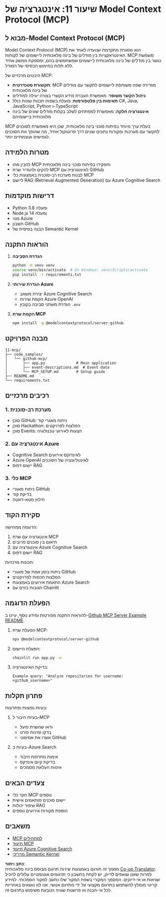 <!--
CO_OP_TRANSLATOR_METADATA:
{
  "original_hash": "bbce3572338711aeab758506379ab716",
  "translation_date": "2025-07-12T13:49:05+00:00",
  "source_file": "11-mcp/README.md",
  "language_code": "he"
}
-->
# שיעור 11: אינטגרציה של Model Context Protocol (MCP)

## מבוא ל-Model Context Protocol (MCP)

Model Context Protocol (MCP) הוא מסגרת מתקדמת שנועדה לאחד את האינטראקציות בין מודלים של בינה מלאכותית ליישומים של לקוחות. MCP משמשת כגשר בין מודלים של בינה מלאכותית ליישומים שמשתמשים בהם, ומספקת ממשק אחיד ללא תלות במימוש הבסיסי של המודל.

היבטים מרכזיים של MCP:

- **תקשורת סטנדרטית**: MCP מגדירה שפה משותפת ליישומים לתקשר עם מודלים של בינה מלאכותית  
- **ניהול הקשר משופר**: מאפשרת העברת מידע הקשרי בצורה יעילה למודלים  
- **תאימות בין פלטפורמות**: פועלת בשפות תכנות שונות כולל C#, Java, JavaScript, Python ו-TypeScript  
- **אינטגרציה חלקה**: מאפשרת למפתחים לשלב בקלות מודלים שונים של בינה מלאכותית ביישומיהם  

MCP בעלת ערך מיוחד בפיתוח סוכני בינה מלאכותית, שכן היא מאפשרת לסוכנים לתקשר עם מערכות ומקורות נתונים שונים דרך פרוטוקול אחיד, מה שהופך את הסוכנים לגמישים ועוצמתיים יותר.

## מטרות הלמידה
- להבין מהו MCP ותפקידו בפיתוח סוכני בינה מלאכותית  
- להקים ולהגדיר שרת MCP לאינטגרציה עם GitHub  
- לבנות מערכת רב-סוכנית באמצעות כלי MCP  
- ליישם RAG (Retrieval Augmented Generation) עם Azure Cognitive Search  

## דרישות מוקדמות
- Python 3.8 ומעלה  
- Node.js 14 ומעלה  
- מנוי Azure  
- חשבון GitHub  
- הבנה בסיסית של Semantic Kernel  

## הוראות התקנה

1. **הגדרת הסביבה**  
   ```bash
   python -m venv venv
   source venv/bin/activate  # On Windows: venv\Scripts\activate
   pip install -r requirements.txt
   ```

2. **הגדרת שירותי Azure**  
   - יצירת משאב Azure Cognitive Search  
   - הקמת שירות Azure OpenAI  
   - הגדרת משתני סביבה בקובץ `.env`  

3. **הקמת שרת MCP**  
   ```bash
   npm install -g @modelcontextprotocol/server-github
   ```

## מבנה הפרויקט

```
11-mcp/
├── code_samples/
│   └── github-mcp/
│       ├── app.py              # Main application
│       ├── event-descriptions.md  # Event data
│       └── MCP_SETUP.md        # Setup guide
├── README.md
└── requirements.txt
```

## רכיבים מרכזיים

### 1. מערכת רב-סוכנית  
- סוכן GitHub: ניתוח מאגרי קוד  
- סוכן Hackathon: המלצות לפרויקטים  
- סוכן Events: הצעות לאירועי טכנולוגיה  

### 2. אינטגרציה עם Azure  
- Cognitive Search לאינדוקס אירועים  
- Azure OpenAI לאינטליגנציה של הסוכנים  
- יישום דפוס RAG  

### 3. כלי MCP  
- ניתוח מאגרי GitHub  
- בדיקת קוד  
- חילוץ מטא-דאטה  

## סקירת הקוד

הדוגמה ממחישה:  
1. אינטגרציה עם שרת MCP  
2. תיאום בין סוכנים מרובים  
3. אינטגרציה עם Azure Cognitive Search  
4. יישום דפוס RAG  

תכונות מרכזיות:  
- ניתוח בזמן אמת של מאגרי GitHub  
- המלצות חכמות לפרויקטים  
- התאמת אירועים באמצעות Azure Search  
- תגובות בזרם עם Chainlit  

## הפעלת הדוגמה

להוראות התקנה מפורטות ומידע נוסף, עיינו ב-[Github MCP Server Example README](./code_samples/github-mcp/README.md).

1. הפעלת שרת MCP:  
   ```bash
   npx @modelcontextprotocol/server-github
   ```

2. הפעלת היישום:  
   ```bash
   chainlit run app.py -w
   ```

3. בדיקת האינטגרציה:  
   ```
   Example query: "Analyze repositories for username: <github_username>"
   ```

## פתרון תקלות

בעיות נפוצות ופתרונות:  
1. בעיות חיבור ל-MCP  
   - ודאו שהשרת פועל  
   - בדקו זמינות פורט  
   - אשרו את אסימוני GitHub  

2. בעיות ב-Azure Search  
   - אימות מחרוזות חיבור  
   - בדיקת קיום אינדקס  
   - אימות העלאת מסמכים  

## צעדים הבאים
- חקר כלי MCP נוספים  
- יישום סוכנים מותאמים אישית  
- שיפור יכולות RAG  
- הוספת מקורות אירועים נוספים  

## משאבים
- [MCP למתחילים](https://aka.ms/mcp-for-beginners)  
- [תיעוד MCP](https://github.com/microsoft/semantic-kernel/tree/main/python/semantic-kernel/semantic_kernel/connectors/mcp)  
- [תיעוד Azure Cognitive Search](https://learn.microsoft.com/azure/search/)  
- [מדריכי Semantic Kernel](https://learn.microsoft.com/semantic-kernel/)

**כתב ויתור**:  
מסמך זה תורגם באמצעות שירות תרגום מבוסס בינה מלאכותית [Co-op Translator](https://github.com/Azure/co-op-translator). למרות שאנו שואפים לדיוק, יש לקחת בחשבון כי תרגומים אוטומטיים עלולים להכיל שגיאות או אי-דיוקים. המסמך המקורי בשפת המקור שלו נחשב למקור הסמכותי. למידע קריטי מומלץ להשתמש בתרגום מקצועי על ידי מתרגם אנושי. אנו לא נושאים באחריות לכל אי-הבנה או פרשנות שגויה הנובעת משימוש בתרגום זה.